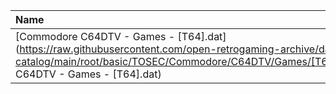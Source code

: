|Name|Size|
|:---|---:|
|[Commodore C64DTV - Games - [T64].dat](https://raw.githubusercontent.com/open-retrogaming-archive/dat-catalog/main/root/basic/TOSEC/Commodore/C64DTV/Games/[T64]/Commodore C64DTV - Games - [T64].dat)|892|
